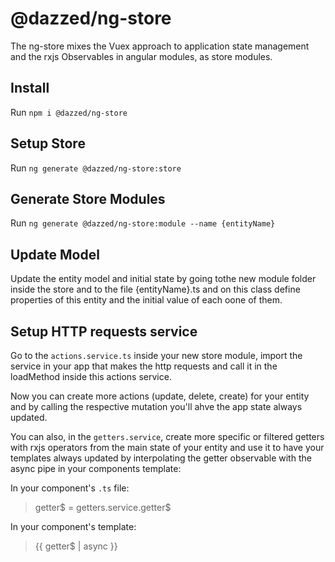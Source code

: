 # @dazzed/ng-store

The ng-store mixes the Vuex approach to application state management and the rxjs Observables in angular modules, as store modules.

## Install

Run `npm i @dazzed/ng-store`

## Setup Store

Run `ng generate @dazzed/ng-store:store`

## Generate Store Modules

Run `ng generate @dazzed/ng-store:module --name {entityName}`

## Update Model

Update the entity model and initial state by going tothe new module folder inside the store and to the file {entityName}.ts and on this class define properties of this entity and the initial value of each oone of them.

## Setup HTTP requests service

Go to the `actions.service.ts` inside your new store module, import the service in your app that makes the http requests and call it in the loadMethod inside this actions service.

Now you can create more actions (update, delete, create) for your entity and by calling the respective mutation you'll ahve the app state always updated.

You can also, in the `getters.service`, create more specific or filtered getters with rxjs operators from the main state of your entity and use it to have your templates always updated by interpolating the getter observable with the async pipe in your components template:

In your component's `.ts` file:

> getter$ = getters.service.getter$

In your component's template:

> {{ getter$ | async }}
